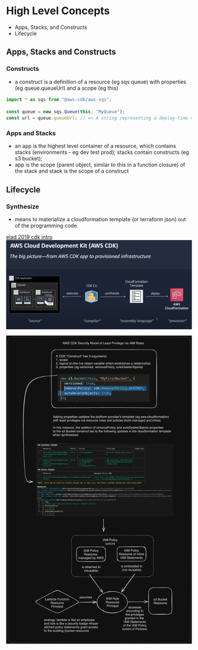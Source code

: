# High Level Concepts

- Apps, Stacks, and Constructs
- Lifecycle

## Apps, Stacks and Constructs

### Constructs

- a construct is a definition of a resource (eg sqs queue) with properties (eg queue.queueUrl) and a scope (eg this)

```typescript
import * as sqs from "@aws-cdk/aws-sqs";

const queue = new sqs.Queue(this, "MyQueue");
const url = queue.queueUrl; // => A string representing a deploy-time value
```

### Apps and Stacks

- an app is the highest level container of a resource, which contains stacks (environments - eg dev test prod); stacks contain constructs (eg s3 bucket);
- app is the scope (parent object, similar to this in a function closure) of the stack and stack is the scope of a construct

## Lifecycle

### Synthesize

- means to materialize a cloudformation template (or terraform json) out of the programming code

[elad 2019 cdk intro](https://www.youtube.com/watch?v=ZWCvNFUN-sU)
![](./media/cdk1.png)

![](./media/aws-cdk-security.png)
